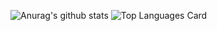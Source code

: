 ![Anurag's github stats](https://github-readme-stats.vercel.app/api?username=NakaYou&count_private=true&theme=react)
![Top Languages Card](https://github-readme-stats.vercel.app/api/top-langs/?username=NakaYou&count_private=true&theme=react)